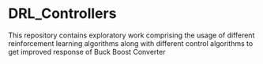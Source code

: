# DRL_Controllers
This repository contains exploratory work comprising the usage of different reinforcement learning algorithms along with different control algorithms to get improved response of Buck Boost Converter
